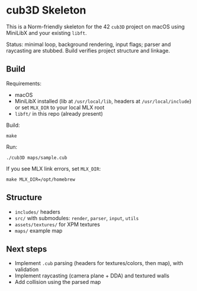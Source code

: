 # cub3D Skeleton

This is a Norm-friendly skeleton for the 42 `cub3D` project on macOS using MiniLibX and your existing `libft`.

Status: minimal loop, background rendering, input flags; parser and raycasting are stubbed. Build verifies project structure and linkage.

## Build

Requirements:
- macOS
- MiniLibX installed (lib at `/usr/local/lib`, headers at `/usr/local/include`) or set `MLX_DIR` to your local MLX root
- `libft/` in this repo (already present)

Build:

```
make
```

Run:

```
./cub3D maps/sample.cub
```

If you see MLX link errors, set `MLX_DIR`:

```
make MLX_DIR=/opt/homebrew
```

## Structure

- `includes/` headers
- `src/` with submodules: `render`, `parser`, `input`, `utils`
- `assets/textures/` for XPM textures
- `maps/` example map

## Next steps

- Implement `.cub` parsing (headers for textures/colors, then map), with validation
- Implement raycasting (camera plane + DDA) and textured walls
- Add collision using the parsed map

